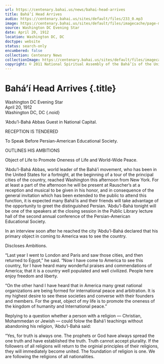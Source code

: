 ```yaml
---
url: https://centenary.bahai.us/news/bahai-head-arrives
title: Bahá’í Head Arrives
audio: https://centenary.bahai.us/sites/default/files/233_0.mp3
image: https://centenary.bahai.us/sites/default/files/imagecache/page-main-image/images/press_clippings/04-20-1912%20Washington%20Evening%20Star%20Bahai%20Head%20Arrives.png
source: Washington DC Evening Star
date: April 20, 1912
location: Washington DC, DC
doctype: website
status: search-only
encumbered: false
collection: Centenary News
collectionImage: https://centenary.bahai.us/sites/default/files/imagecache/theme-image/main_image/abdulbaha-overview-small_0.jpg
copyright: © 2011 National Spiritual Assembly of the Bahá’ís of the United States
---
```



# Bahá’í Head Arrives {.title}

Washington DC Evening Star  
April 20, 1912  
Washington DC, DC
{.noid}  



‘Abdu’l-Bahá Abbas Guest in National Capital.

RECEPTION IS TENDERED

To Speak Before Persian-American Educational Society.

OUTLINES HIS AMBITIONS

Object of Life to Promote Oneness of Life and World-Wide Peace.

‘Abdu’l-Bahá Abbas, world leader of the Bahá’í movement, who has been in the United States for a fortnight, at the beginning of a tour of the principal cities of the country, reached Washington this afternoon from New York. For at least a part of the afternoon he will be present at Rauscher’s at a reception and musical to be given in his honor, and in consequence of the general invitation which has been extended to the public to attend this function, it is expected many Bahá’ís and their friends will take advantage of the opportunity to greet the distinguished Persian. ‘Abdu’l-Bahá tonight will be one of the speakers at the closing session in the Public Library lecture hall of the second annual conference of the Persian-American Educational Society.

In an interview soon after he reached the city ‘Abdu’l-Bahá declared that his primary object in coming to America was to see the country.

Discloses Ambitions.

“Last year I went to London and Paris and saw those cities, and then returned to Egypt,” he said. “Now I have come to America to see this country, for I have heard many wonderful praises and commendations of America; that it is a country well populated and well civilized. People here enjoy freedom and liberty.

“On the other hand I have heard that in America many great national organizations are being formed for international peace and arbitration. It is my highest desire to see these societies and converse with their founders and members. For the great, object of my life is to promote the oneness of the kingdom of humanity and International peace.”

Replying to a question whether a person with a religion — Christian, Mohammedan or Jewish — could folow the Bahá’í teachings without abandoning his religion, ‘Abdu’l-Bahá said:

“Yes, for truth is always one. The prophets or God have always spread the one truth and have established the truth. Truth cannot accept plurality. If the followers of all religions will return to the orginial principles of their religions, they will immediately become united. The foundation of religion is one. We are following the religions of all nationalities.